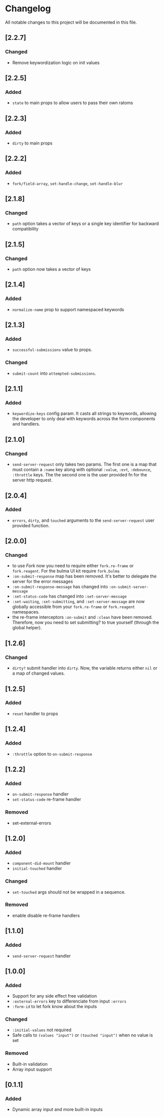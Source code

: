 # Changelog
All notable changes to this project will be documented in this file.

## [2.2.7]
### Changed
- Remove keywordization logic on init values

## [2.2.5]
### Added
- `state` to main props to allow users to pass their own ratoms

## [2.2.3]
### Added
- `dirty` to main props

## [2.2.2]
### Added
- `fork/field-array`, `set-handle-change`, `set-handle-blur`

## [2.1.8]
### Changed
- `path` option takes a vector of keys or a single key identifier for backward compatibility

## [2.1.5]
### Changed
- `path` option now takes a vector of keys

## [2.1.4]
### Added
- `normalize-name` prop to support namespaced keywords

## [2.1.3]
### Added
- `successful-submissions` value to props.

### Changed
- `submit-count` into `attempted-submissions`.

## [2.1.1]
### Added
- `keywordize-keys` config param. It casts all strings to keywords, allowing the developer to only deal with keywords across the form components and handlers.

## [2.1.0]
### Changed
- `send-server-request` only takes two params. The first one is a map that must contain a `:name` key along with optional `:value`, `:evt`, `:debounce`, `:throttle` keys. The the second one is the user provided fn for the server http request.

## [2.0.4]
### Added
- `errors`, `dirty`, and `touched` arguments to the `send-server-request` user provided function.

## [2.0.0]
### Changed
- to use *Fork* now you need to require either `fork.re-frame` or `fork.reagent`. For the bulma UI kit require `fork.bulma`
- `:on-submit-response` map has been removed. It's better to delegate the server for the error messages
- `:on-submit-response-message` has changed into `:on-submit-server-message`
- `:set-status-code` has changed into `:set-server-message`
- `:set-waiting`, `:set-submitting`, and `:set-server-message` are now globally accessible from your `fork.re-frame` or `fork.reagent` namespaces.
- the re-frame interceptors `:on-submit` and `:clean` have been removed. Therefore, now you need to set submitting? to true yourself (through the global helper).

## [1.2.6]
### Changed
- `dirty?` submit handler into `dirty`. Now, the variable returns either `nil` or a map of changed values.

## [1.2.5]
### Added
- `reset` handler to props

## [1.2.4]
### Added
- `:throttle` option to `on-submit-response`

## [1.2.2]
### Added
- `on-submit-response` handler
- `set-status-code` re-frame handler

### Removed
- set-external-errors
## [1.2.0]
### Added
- `component-did-mount` handler
- `initial-touched` handler

### Changed
- `set-touched` args should not be wrapped in a sequence.

### Removed
- enable disable re-frame handlers

## [1.1.0]
### Added
- `send-server-request` handler

## [1.0.0]
### Added
- Support for any side effect free validation
- `:external-errors` key to differenciate from input `:errors`
- `:form-id` to let fork know about the inputs

### Changed
- `:initial-values` not required
- Safe calls to `(values "input")` or `(touched "input")` when no value is set

### Removed
- Built-in validation
- Array input support

## [0.1.1]
### Added
- Dynamic array input and more built-in inputs
